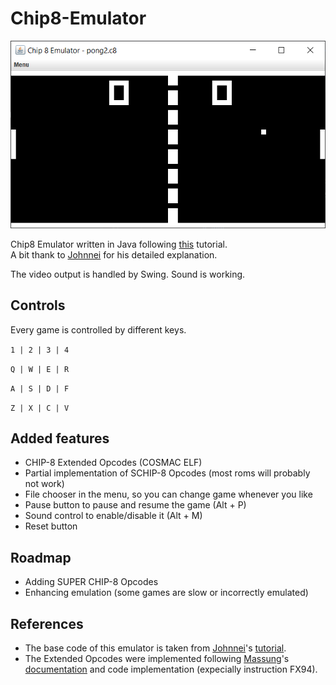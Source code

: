 # Chip8-Emulator

![alt text](https://github.com/Calistex/Chip8-Emulator/blob/master/screenshot.png)

Chip8 Emulator written in Java following [this](https://www.youtube.com/playlist?list=PL5PyurErl12czoLyYD8za68d61T_OZsP2) tutorial.  
A bit thank to [Johnnei](https://github.com/Johnnei) for his detailed explanation.

The video output is handled by Swing. Sound is working.

## Controls
Every game is controlled by different keys.

`1 | 2 | 3 | 4`

`Q | W | E | R`

`A | S | D | F`

`Z | X | C | V`

## Added features
- CHIP-8 Extended Opcodes (COSMAC ELF)
- Partial implementation of SCHIP-8 Opcodes (most roms will probably not work)
- File chooser in the menu, so you can change game whenever you like
- Pause button to pause and resume the game (Alt + P)
- Sound control to enable/disable it (Alt + M)
- Reset button

## Roadmap
- Adding SUPER CHIP-8 Opcodes
- Enhancing emulation (some games are slow or incorrectly emulated)

## References
- The base code of this emulator is taken from [Johnnei](https://github.com/Johnnei)'s [tutorial](https://www.youtube.com/playlist?list=PL5PyurErl12czoLyYD8za68d61T_OZsP2).   
- The Extended Opcodes were implemented following [Massung](https://github.com/massung)'s [documentation](https://massung.github.io/CHIP-8/) and code implementation (expecially instruction FX94).
